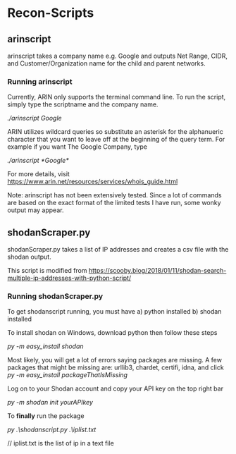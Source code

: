 # Recon-Scripts

## arinscript 
arinscript takes a company name e.g. Google and outputs Net Range, CIDR, and Customer/Organization name for the child and parent networks. 

### Running arinscript
Currently, ARIN only supports the terminal command line. To run the script, simply type the scriptname and the company name. 

*./arinscript Google*

ARIN utilizes wildcard queries so substitute an asterisk for the alphanueric character that you want to leave off at the beginning of the query term. For example if you want The Google Company, type

*./arinscript \*Google\**

For more details, visit https://www.arin.net/resources/services/whois_guide.html

Note: arinscript has not been extensively tested. Since a lot of commands are based on the exact format of the limited tests I have run, some wonky output may appear. 

## shodanScraper.py
shodanScraper.py takes a list of IP addresses and creates a csv file with the shodan output. 

This script is modified from https://scooby.blog/2018/01/11/shodan-search-multiple-ip-addresses-with-python-script/

### Running shodanScraper.py
To get shodanscript running, you must have a) python installed b) shodan installed


To install shodan on Windows, download python then follow these steps

*py -m easy_install shodan* 


Most likely, you will get a lot of errors saying packages are missing. A few packages that might be missing are: urllib3, chardet, certifi, idna, and click
*py -m easy_install packageThatIsMissing*


Log on to your Shodan account and copy your API key on the top right bar

*py -m shodan init yourAPIkey*


To **finally** run the package

*py .\shodanscript.py .\iplist.txt*

// iplist.txt is the list of ip in a text file



